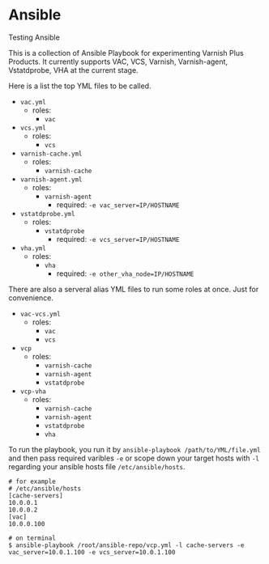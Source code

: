# Ansible
Testing Ansible

This is a collection of Ansible Playbook for experimenting Varnish Plus Products. It currently supports VAC, VCS, Varnish, Varnish-agent, Vstatdprobe, VHA at the current stage.

Here is a list the top YML files to be called.
 - `vac.yml`
   - roles:
     - `vac`
 - `vcs.yml`
   - roles:
     - `vcs`
 - `varnish-cache.yml`
   - roles:
     - `varnish-cache`
 - `varnish-agent.yml`
   - roles:
     - `varnish-agent`
       - required: `-e vac_server=IP/HOSTNAME`
 - `vstatdprobe.yml`
   - roles:
     - `vstatdprobe`
       - required: `-e vcs_server=IP/HOSTNAME`
 - `vha.yml`
   - roles:
     - `vha`
       - required: `-e other_vha_node=IP/HOSTNAME`

There are also a serveral alias YML files to run some roles at once. Just for convenience.
 - `vac-vcs.yml`
   - roles: 
     - `vac`
     - `vcs`
 - `vcp`
   - roles:
     - `varnish-cache`
     - `varnish-agent`
     - `vstatdprobe`
 - `vcp-vha`
   - roles:
     - `varnish-cache`
     - `varnish-agent`
     - `vstatdprobe`
     - `vha`

To run the playbook, you run it by `ansible-playbook /path/to/YML/file.yml` and then pass required varibles `-e` or scope down your target hosts with `-l` regarding your ansible hosts file `/etc/ansible/hosts`.

```
# for example
# /etc/ansible/hosts
[cache-servers]
10.0.0.1
10.0.0.2
[vac]
10.0.0.100

# on terminal
$ ansible-playbook /root/ansible-repo/vcp.yml -l cache-servers -e vac_server=10.0.1.100 -e vcs_server=10.0.1.100
```
